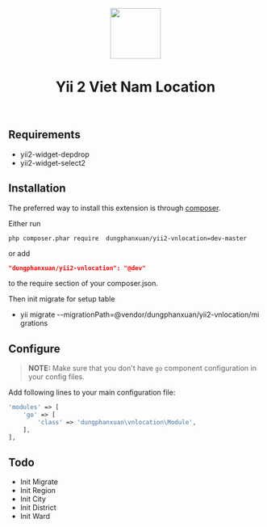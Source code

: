 <p align="center">
    <a href="https://github.com/yiisoft" target="_blank">
        <img src="https://avatars0.githubusercontent.com/u/993323" height="100px">
    </a>
    <h1 align="center">Yii 2 Viet Nam Location</h1>
    <br>
</p>

## Requirements

 - yii2-widget-depdrop
 - yii2-widget-select2
 
## Installation

The preferred way to install this extension is through [composer](http://getcomposer.org/download/).

Either run

```
php composer.phar require  dungphanxuan/yii2-vnlocation=dev-master
```

or add

```json
"dungphanxuan/yii2-vnlocation": "@dev"
```

to the require section of your composer.json.

Then init migrate for setup table

 - yii migrate --migrationPath=@vendor/dungphanxuan/yii2-vnlocation/mi
   grations


##  Configure

> **NOTE:** Make sure that you don't have `go` component configuration in your config files.

Add following lines to your main configuration file:

```php
'modules' => [
    'go' => [
        'class' => 'dungphanxuan\vnlocation\Module',
    ],
],
```

## Todo 

 - Init Migrate
 - Init Region
 - Init City
 - Init District
 - Init Ward